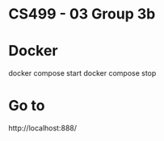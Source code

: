 # CS499 - 03 Group 3b


# Docker
docker compose start
docker compose stop
# Go to
http://localhost:888/
